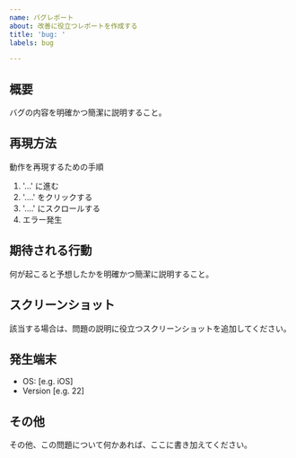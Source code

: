 ```yaml
---
name: バグレポート
about: 改善に役立つレポートを作成する
title: 'bug: '
labels: bug

---
```


## 概要

バグの内容を明確かつ簡潔に説明すること。

## 再現方法

動作を再現するための手順

1. '...' に進む
2. '....' をクリックする
3. '....' にスクロールする
4. エラー発生

## 期待される行動

何が起こると予想したかを明確かつ簡潔に説明すること。

## スクリーンショット

該当する場合は、問題の説明に役立つスクリーンショットを追加してください。

## 発生端末

- OS: [e.g. iOS]
- Version [e.g. 22]

## その他

その他、この問題について何かあれば、ここに書き加えてください。
